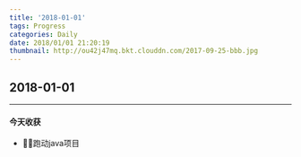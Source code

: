 ```yaml
---
title: '2018-01-01'
tags: Progress
categories: Daily
date: 2018/01/01 21:20:19
thumbnail: http://ou42j47mq.bkt.clouddn.com/2017-09-25-bbb.jpg
---
```


## 2018-01-01

---
#### 今天收获

* 跑动java项目